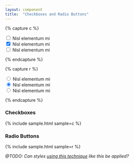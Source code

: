 ```yaml
---
layout: component
title:  "Checkboxes and Radio Buttons"
---
```


{% capture c %}
<form action="#">
  <div>
    <input type="checkbox" name="checkboxes[a]" value="a">
    <label>Nisl elementum mi</label>
  </div>
  <div>
    <input type="checkbox" name="checkboxes[b]" value="b" checked="checked">
    <label>Nisl elementum mi</label>
  </div>
  <div>
    <input type="checkbox" name="checkboxes[c]" value="c">
    <label>Nisl elementum mi</label>
  </div>
</form>
{% endcapture %}

{% capture r %}
<form action="#">
  <div>
    <input type="radio" name="radios" value="a">
    <label>Nisl elementum mi</label>
  </div>
  <div>
    <input type="radio" name="radios" value="b" checked="checked">
    <label>Nisl elementum mi</label>
  </div>
  <div>
    <input type="radio" name="radios" value="c">
    <label>Nisl elementum mi</label>
  </div>
</form>
{% endcapture %}

### Checkboxes
{% include sample.html sample=c %}

### Radio Buttons
{% include sample.html sample=r %}

_@TODO: Can styles [using this technique](http://www.hongkiat.com/blog/css3-checkbox-radio/)
like this be applied?_

